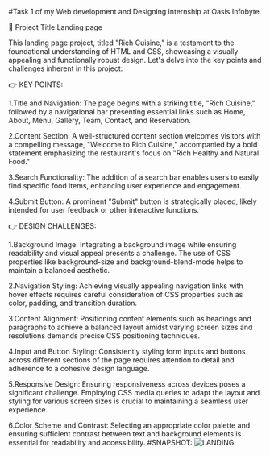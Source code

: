 #Task 1 of my Web development and Designing internship at Oasis Infobyte.


📌 Project Title:Landing page 

This landing page project, titled "Rich Cuisine," is a testament to the foundational understanding of HTML and CSS, showcasing a visually appealing and functionally robust design. Let's delve into the key points and challenges inherent in this project:

👉 KEY POINTS:

1.Title and Navigation: The page begins with a striking title, "Rich Cuisine," followed by a navigational bar presenting essential links such as Home, About, Menu, Gallery, Team, Contact, and Reservation.

2.Content Section: A well-structured content section welcomes visitors with a compelling message, "Welcome to Rich Cuisine," accompanied by a bold statement emphasizing the restaurant's focus on "Rich Healthy and Natural Food."

3.Search Functionality: The addition of a search bar enables users to easily find specific food items, enhancing user experience and engagement.

4.Submit Button: A prominent "Submit" button is strategically placed, likely intended for user feedback or other interactive functions. 

👉 DESIGN CHALLENGES:

1.Background Image: Integrating a background image while ensuring readability and visual appeal presents a challenge. The use of CSS properties like background-size and background-blend-mode helps to maintain a balanced aesthetic.

2.Navigation Styling: Achieving visually appealing navigation links with hover effects requires careful consideration of CSS properties such as color, padding, and transition duration.

3.Content Alignment: Positioning content elements such as headings and paragraphs to achieve a balanced layout amidst varying screen sizes and resolutions demands precise CSS positioning techniques.

4.Input and Button Styling: Consistently styling form inputs and buttons across different sections of the page requires attention to detail and adherence to a cohesive design language.

5.Responsive Design: Ensuring responsiveness across devices poses a significant challenge. Employing CSS media queries to adapt the layout and styling for various screen sizes is crucial to maintaining a seamless user experience.

6.Color Scheme and Contrast: Selecting an appropriate color palette and ensuring sufficient contrast between text and background elements is essential for readability and accessibility.
#SNAPSHOT:
![LANDING](https://github.com/Tangudu-Jyotirmayee/landing-page/assets/170788125/a5e62d63-5bdd-4506-bae3-4c87ec70e5d4)
